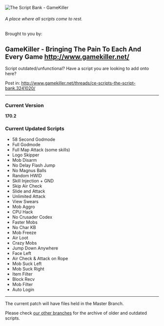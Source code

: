 
![The Script Bank - GameKiller](http://i.imgur.com/VpxSdwu.png)

###### A place where all scripts come to rest.

Brought to you by:

**GameKiller** - Bringing The Pain To Each And Every Game
http://www.gamekiller.net/
-----

Script outdated/unfunctional?
Have a script you are looking to add onto here?

Post in: http://www.gamekiller.net/threads/ce-scripts-the-script-bank.3241020/

------

### Current Version
**170.2**

### Current Updated Scripts
- 58 Second Godmode
- Full Godmode
- Full Map Attack (some skills)
- Logo Skipper
- Mob Disarm
- No Delay Flash Jump
- No Magnus Balls
- Random HWID
- Skill Injection + GND
- Skip Air Check
- Slide and Attack
- Unlimited Attack
- View Swears
- Mob Aggro
- CPU Hack
- No Crusader Codex
- Faster Mobs
- No Char KB
- Mob Freeze
- Air Loot
- Crazy Mobs
- Jump Down Anywhere
- Face Left
- Air Check & Attack on Rope
- Mob Suck Left
- Mob Suck Right
- Item Filter
- Block Recv
- Mob Filter
- Auto Login

------

The current patch will have files held in the Master Branch.

Please check [our other branches](https://github.com/Xelamats/TheScriptBank/branches) for the archive of older and outdated scripts.
